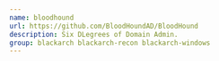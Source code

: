 ```yaml
---
name: bloodhound
url: https://github.com/BloodHoundAD/BloodHound
description: Six DLegrees of Domain Admin.
group: blackarch blackarch-recon blackarch-windows
---
```

